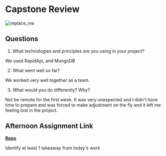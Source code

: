 # Capstone Review

![replace_me](https://codeworks.blob.core.windows.net/public/assets/img/illustrations/placeholder.svg)

## Questions

1. What technologies and principles are you using in your project?

We used RapidApi, and MongoDB

2. What went well so far?

We worked very well together as a team.

3. What would you do differently? Why?

Not be remote for the first week. It was very unexpected and I didn't have time to prepare and was forced to make adjustment on the fly and it left me feeling lost in the project. 

## Afternoon Assignment Link

**[Repo](https://github.com/fullmer24/<ASSIGNMENT_REPO>)**

Identify at least 1 takeaway from today's work
